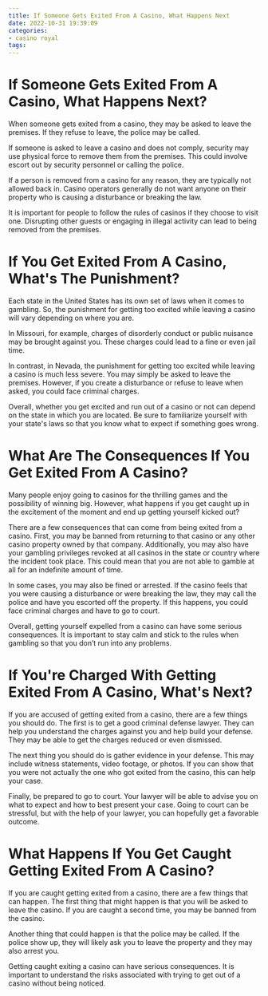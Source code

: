 ```yaml
---
title: If Someone Gets Exited From A Casino, What Happens Next
date: 2022-10-31 19:39:09
categories:
- casino royal
tags:
---
```



#  If Someone Gets Exited From A Casino, What Happens Next?

When someone gets exited from a casino, they may be asked to leave the premises. If they refuse to leave, the police may be called. 

If someone is asked to leave a casino and does not comply, security may use physical force to remove them from the premises. This could involve escort out by security personnel or calling the police. 

If a person is removed from a casino for any reason, they are typically not allowed back in. Casino operators generally do not want anyone on their property who is causing a disturbance or breaking the law. 

It is important for people to follow the rules of casinos if they choose to visit one. Disrupting other guests or engaging in illegal activity can lead to being removed from the premises.

#  If You Get Exited From A Casino, What's The Punishment?

Each state in the United States has its own set of laws when it comes to gambling. So, the punishment for getting too excited while leaving a casino will vary depending on where you are.

In Missouri, for example, charges of disorderly conduct or public nuisance may be brought against you. These charges could lead to a fine or even jail time.

In contrast, in Nevada, the punishment for getting too excited while leaving a casino is much less severe. You may simply be asked to leave the premises. However, if you create a disturbance or refuse to leave when asked, you could face criminal charges.

Overall, whether you get excited and run out of a casino or not can depend on the state in which you are located. Be sure to familiarize yourself with your state's laws so that you know what to expect if something goes wrong.

#  What Are The Consequences If You Get Exited From A Casino?

Many people enjoy going to casinos for the thrilling games and the possibility of winning big. However, what happens if you get caught up in the excitement of the moment and end up getting yourself kicked out?

There are a few consequences that can come from being exited from a casino. First, you may be banned from returning to that casino or any other casino property owned by that company. Additionally, you may also have your gambling privileges revoked at all casinos in the state or country where the incident took place. This could mean that you are not able to gamble at all for an indefinite amount of time.

In some cases, you may also be fined or arrested. If the casino feels that you were causing a disturbance or were breaking the law, they may call the police and have you escorted off the property. If this happens, you could face criminal charges and have to go to court.

Overall, getting yourself expelled from a casino can have some serious consequences. It is important to stay calm and stick to the rules when gambling so that you don’t run into any problems.

#  If You're Charged With Getting Exited From A Casino, What's Next?

If you are accused of getting exited from a casino, there are a few things you should do. The first is to get a good criminal defense lawyer. They can help you understand the charges against you and help build your defense. They may be able to get the charges reduced or even dismissed.

The next thing you should do is gather evidence in your defense. This may include witness statements, video footage, or photos. If you can show that you were not actually the one who got exited from the casino, this can help your case.

Finally, be prepared to go to court. Your lawyer will be able to advise you on what to expect and how to best present your case. Going to court can be stressful, but with the help of your lawyer, you can hopefully get a favorable outcome.

#  What Happens If You Get Caught Getting Exited From A Casino?

If you are caught getting exited from a casino, there are a few things that can happen. The first thing that might happen is that you will be asked to leave the casino. If you are caught a second time, you may be banned from the casino.

Another thing that could happen is that the police may be called. If the police show up, they will likely ask you to leave the property and they may also arrest you.

Getting caught exiting a casino can have serious consequences. It is important to understand the risks associated with trying to get out of a casino without being noticed.